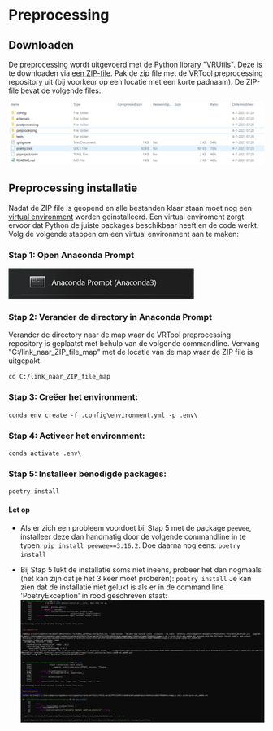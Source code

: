 # Preprocessing


## Downloaden
De preprocessing wordt uitgevoerd met de Python library "VRUtils". Deze is te downloaden via [een ZIP-file](https://filesender.surf.nl/?s=download&token=46802ef1-fece-4da6-bffc-5fafc123b01f). Pak de zip file met de VRTool preprocessing repository uit (bij voorkeur  op een locatie met een korte padnaam). De ZIP-file bevat de volgende files:

![Preprocessing_files.PNG](Preprocessing_files.PNG) 

## Preprocessing installatie

Nadat de ZIP file is geopend en alle bestanden klaar staan moet nog een [virtual environment](https://docs.python.org/3/library/venv.html) worden geinstalleerd. Een virtual enviroment zorgt ervoor dat Python de juiste packages beschikbaar heeft en de code werkt. Volg de volgende stappen om een virtual environment aan te maken:

### Stap 1: Open Anaconda Prompt
![Opening_Anaconda_promt.PNG](Opening_Anaconda_promt.PNG) 

### Stap 2:	Verander de directory in Anaconda Prompt

Verander de directory naar de map waar de VRTool preprocessing repository is geplaatst met behulp van de volgende commandline. Vervang "C:/link_naar_ZIP_file_map" met de locatie van de map waar de ZIP file is uitgepakt.

```
cd C:/link_naar_ZIP_file_map
```

### Stap 3: Creëer het environment: 
```
conda env create -f .config\environment.yml -p .env\
```

### Stap 4: Activeer het environment: 
```
conda activate .env\
```

### Stap 5: Installeer benodigde packages: 
```
poetry install
```

#### Let op
- Als er zich een probleem voordoet bij Stap 5 met de package ```peewee```, installeer deze dan handmatig door de volgende commandline in te typen: ```pip install peewee==3.16.2```. Doe daarna nog eens: ```poetry install```

- Bij Stap 5 lukt de installatie soms niet ineens, probeer het dan nogmaals (het kan zijn dat je het 3 keer moet proberen): ```poetry install```
Je kan zien dat de installatie niet gelukt is als er in de command line 'PoetryException' in rood geschreven staat: 
![Poetry_error_circled.PNG](Poetry_error_circled.PNG)


